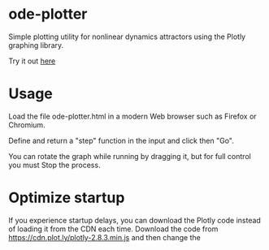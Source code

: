 # ode-plotter

Simple plotting utility for nonlinear dynamics attractors using the Plotly graphing library.

Try it out [here](ode-plotter.html)

# Usage
Load the file ode-plotter.html in a modern Web browser such as Firefox or Chromium.

Define and return a "step" function in the input and click then "Go".

You can rotate the graph while running by dragging it, but for full control you must Stop the process.

# Optimize startup
If you experience startup delays, you can download the Plotly code instead of loading it from the CDN each time.  Download the code from https://cdn.plot.ly/plotly-2.8.3.min.js and then change the <script> element src attribute to point to your donwloaded copy.
